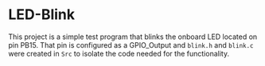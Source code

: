 # LED-Blink

This project is a simple test program that blinks the onboard LED located on pin PB15. That pin is configured as a GPIO_Output and `blink.h` and `blink.c` were created in `Src` to isolate the code needed for the functionality.